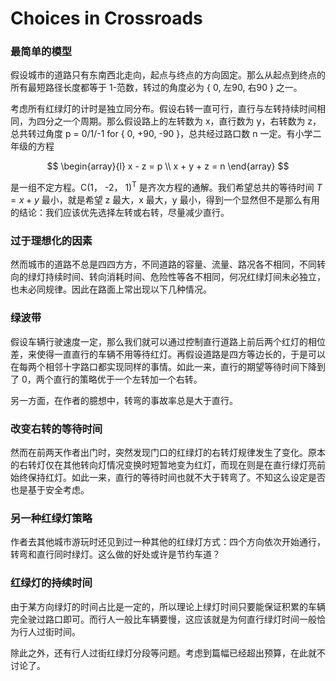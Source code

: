 # Choices in Crossroads

### 最简单的模型

假设城市的道路只有东南西北走向，起点与终点的方向固定。那么从起点到终点的所有最短路径长度都等于 1-范数，转过的角度必为 { 0, 左90, 右90 } 之一。

考虑所有红绿灯的计时是独立同分布。假设右转一直可行，直行与左转持续时间相同，为四分之一个周期。那么假设路上的左转数为 x，直行数为 y，右转数为 z，总共转过角度 p = 0/1/-1 for { 0, +90, -90 }，总共经过路口数 n 一定。有小学二年级的方程

$$
\begin{array}{l}
x - z = p \\
x + y + z = n
\end{array}
$$

是一组不定方程。C(1， -2， 1)<sup>T</sup> 是齐次方程的通解。我们希望总共的等待时间 $T = x + y$ 最小，就是希望 z 最大，x 最大，y 最小，得到一个显然但不是那么有用的结论：我们应该优先选择左转或右转，尽量减少直行。

### 过于理想化的因素

然而城市的道路不总是四四方方，不同道路的容量、流量、路况各不相同，不同转向的绿灯持续时间、转向消耗时间、危险性等各不相同，何况红绿灯间未必独立，也未必同规律。因此在路面上常出现以下几种情况。

### 绿波带

假设车辆行驶速度一定，那么我们就可以通过控制直行道路上前后两个红灯的相位差，来使得一直直行的车辆不用等待红灯。再假设道路是四方等边长的，于是可以在每两个相邻十字路口都实现同样的事情。如此一来，直行的期望等待时间下降到了 0，两个直行的策略优于一个左转加一个右转。

另一方面，在作者的臆想中，转弯的事故率总是大于直行。

### 改变右转的等待时间

然而在前两天作者出门时，突然发现门口的红绿灯的右转灯规律发生了变化。原本的右转灯仅在其他转向灯情况变换时短暂地变为红灯，而现在则是在直行绿灯亮前始终保持红灯。如此一来，直行的等待时间也就不大于转弯了。不知这么设定是否也是基于安全考虑。

### 另一种红绿灯策略

作者去其他城市游玩时还见到过一种其他的红绿灯方式：四个方向依次开始通行，转弯和直行同时绿灯。这么做的好处或许是节约车道？

### 红绿灯的持续时间

由于某方向绿灯的时间占比是一定的，所以理论上绿灯时间只要能保证积累的车辆完全驶过路口即可。而行人一般比车辆要慢，这应该就是为何直行绿灯时间一般恰为行人过街时间。

除此之外，还有行人过街红绿灯分段等问题。考虑到篇幅已经超出预算，在此就不讨论了。

<!-- 20230730 ljh -->